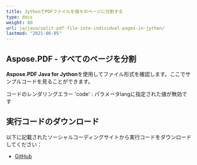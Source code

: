 ```yaml
---
title: JythonでPDFファイルを個々のページに分割する
type: docs
weight: 80
url: ja/java/split-pdf-file-into-individual-pages-in-jython/
lastmod: "2021-06-05"
---
```


## Aspose.PDF - すべてのページを分割

**Aspose.PDF Java for Jython**を使用してファイル形式を確認します。ここでサンプルコードを見ることができます。

コードのレンダリングエラー 'code' : パラメータlangに指定された値が無効です

## 実行コードのダウンロード

以下に記載されたソーシャルコーディングサイトから実行コードをダウンロードしてください：

- [GitHub](https://github.com/aspose-pdf/Aspose.PDF-for-Java/releases)